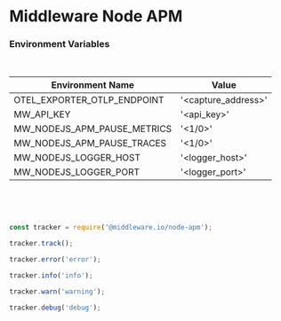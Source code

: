 # Middleware Node APM

### Environment Variables
<br />


Environment Name               |    Value
------------------------------ |    --------------------------
OTEL_EXPORTER_OTLP_ENDPOINT    |    '<capture_address>'
MW_API_KEY                   |    '<api_key>'
MW_NODEJS_APM_PAUSE_METRICS  |    '<1/0>'
MW_NODEJS_APM_PAUSE_TRACES   |    '<1/0>'
MW_NODEJS_LOGGER_HOST        |    '<logger_host>'
MW_NODEJS_LOGGER_PORT        |    '<logger_port>'

<br />
<br />

```javascript

const tracker = require('@middleware.io/node-apm');

tracker.track();

tracker.error('error');

tracker.info('info');

tracker.warn('warning');

tracker.debug('debug');

```

